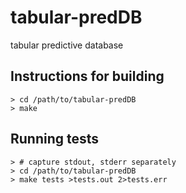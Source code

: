 tabular-predDB
==============

tabular predictive database

Instructions for building
-------------------------------------------------
    > cd /path/to/tabular-predDB
    > make

Running tests
---------------------------
    > # capture stdout, stderr separately
    > cd /path/to/tabular-predDB
    > make tests >tests.out 2>tests.err
